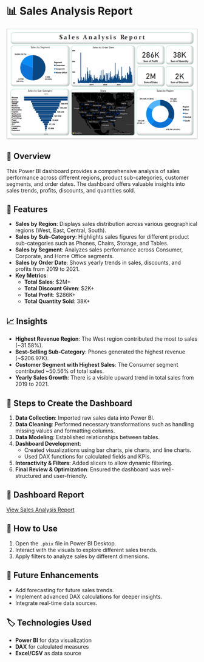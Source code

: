 # 📊 Sales Analysis Report

![Dashboard Screenshot](https://github.com/HimanshuSharma123-a/Sales-Analysis-Report/blob/main/report.png)

## 📝 Overview
This Power BI dashboard provides a comprehensive analysis of sales performance across different regions, product sub-categories, customer segments, and order dates. The dashboard offers valuable insights into sales trends, profits, discounts, and quantities sold.

## 🚀 Features
- **Sales by Region**: Displays sales distribution across various geographical regions (West, East, Central, South).
- **Sales by Sub-Category**: Highlights sales figures for different product sub-categories such as Phones, Chairs, Storage, and Tables.
- **Sales by Segment**: Analyzes sales performance across Consumer, Corporate, and Home Office segments.
- **Sales by Order Date**: Shows yearly trends in sales, discounts, and profits from 2019 to 2021.
- **Key Metrics**:
  - **Total Sales**: $2M+  
  - **Total Discount Given**: $2K+  
  - **Total Profit**: $286K+  
  - **Total Quantity Sold**: 38K+  

## 📈 Insights
- **Highest Revenue Region**: The West region contributed the most to sales (~31.58%).
- **Best-Selling Sub-Category**: Phones generated the highest revenue (~$206.97K).
- **Customer Segment with Highest Sales**: The Consumer segment contributed ~50.56% of total sales.
- **Yearly Sales Growth**: There is a visible upward trend in total sales from 2019 to 2021.

## 🔧 Steps to Create the Dashboard
1. **Data Collection**: Imported raw sales data into Power BI.
2. **Data Cleaning**: Performed necessary transformations such as handling missing values and formatting columns.
3. **Data Modeling**: Established relationships between tables.
4. **Dashboard Development**:
   - Created visualizations using bar charts, pie charts, and line charts.
   - Used DAX functions for calculated fields and KPIs.
5. **Interactivity & Filters**: Added slicers to allow dynamic filtering.
6. **Final Review & Optimization**: Ensured the dashboard was well-structured and user-friendly.

## 📜 Dashboard Report
[View Sales Analysis Report](Documents/Sales_Analysis_Report.pdf)

## 📌 How to Use
1. Open the `.pbix` file in Power BI Desktop.
2. Interact with the visuals to explore different sales trends.
3. Apply filters to analyze sales by different dimensions.

## 📢 Future Enhancements
- Add forecasting for future sales trends.
- Implement advanced DAX calculations for deeper insights.
- Integrate real-time data sources.

## 🏷️ Technologies Used
- **Power BI** for data visualization
- **DAX** for calculated measures
- **Excel/CSV** as data source

